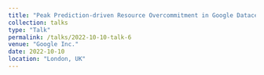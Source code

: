 ```yaml
---
title: "Peak Prediction-driven Resource Overcommitment in Google Datacenters"
collection: talks
type: "Talk"
permalink: /talks/2022-10-10-talk-6
venue: "Google Inc."
date: 2022-10-10
location: "London, UK"
---
```

